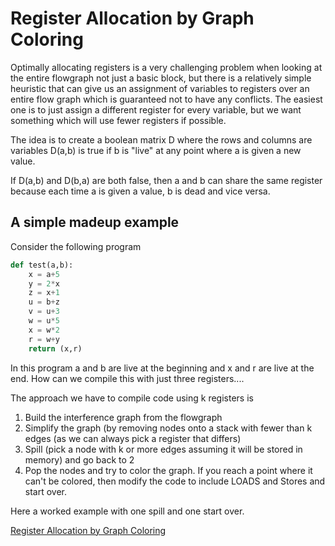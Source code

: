 # Register Allocation by Graph Coloring
Optimally allocating registers is a very challenging problem when looking at the entire flowgraph not just a basic block,
but there is a relatively simple heuristic that can give us an assignment of variables to registers over an entire flow graph
which is guaranteed not to have any conflicts. The easiest one is to just assign a different register for every variable, 
but we want something which will use fewer registers if possible.

The idea is to create a boolean matrix D where the rows and columns are variables D(a,b) is true if b is "live" at any point where
a is given a new value.

If D(a,b) and D(b,a) are both false, then a and b can share the same register because each time a is given a value, b is dead
and vice versa.



## A simple madeup example
Consider the following program
``` python
def test(a,b):
    x = a+5
    y = 2*x
    z = x+1
    u = b+z
    v = u+3
    w = u*5
    x = w*2
    r = w+y
    return (x,r)
```
In this program a and b are live at the beginning and x and r are live at the end.
How can we compile this with just three registers....

The approach we have to compile code using k registers is 
1. Build the interference graph from the flowgraph
2. Simplify the graph (by removing nodes onto a stack with fewer than k edges (as we can always pick a register that differs)
3. Spill (pick a node with k or more edges assuming it will be stored in memory) and go back to 2
4. Pop the nodes and try to color the graph. If you reach a point where it can't be colored, then modify the code to include LOADS and Stores and start over.

Here a worked example with one spill and one start over.

[Register Allocation by Graph Coloring](regallocColoring.pdf)
